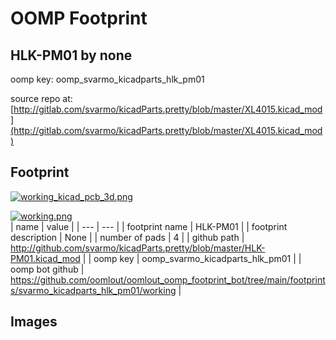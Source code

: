 # OOMP Footprint  
## HLK-PM01  by none  
  
oomp key: oomp_svarmo_kicadparts_hlk_pm01  
  
source repo at: [http://gitlab.com/svarmo/kicadParts.pretty/blob/master/XL4015.kicad_mod](http://gitlab.com/svarmo/kicadParts.pretty/blob/master/XL4015.kicad_mod)  
## Footprint  
  
[![working_kicad_pcb_3d.png](working_kicad_pcb_3d_600.png)](working_kicad_pcb_3d.png)  
  
[![working.png](working_600.png)](working.png)  
| name | value | 
| --- | --- | 
| footprint name | HLK-PM01 | 
| footprint description | None | 
| number of pads | 4 | 
| github path | http://github.com/svarmo/kicadParts.pretty/blob/master/HLK-PM01.kicad_mod | 
| oomp key | oomp_svarmo_kicadparts_hlk_pm01 | 
| oomp bot github | https://github.com/oomlout/oomlout_oomp_footprint_bot/tree/main/footprints/svarmo_kicadparts_hlk_pm01/working | 
## Images  
